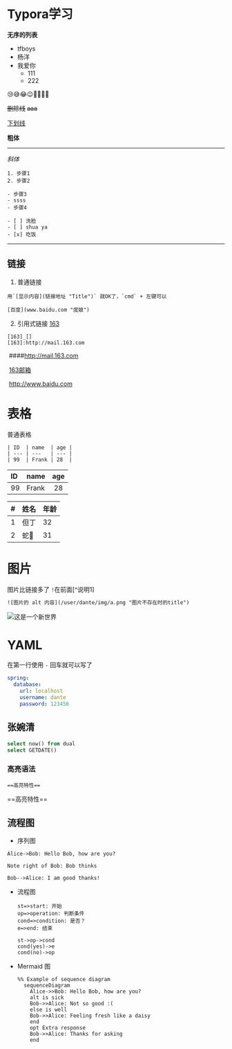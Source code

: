 # Typora学习

**无序的列表**
- tfboys
- 杨洋
- 我爱你
  - 111
  - 222

:cry:😅😂😉🐻🐽🐧🐝

~~删除线~~
~~aaa~~

<u>下划线</u>

**粗体**

---



*斜体*

```
1. 步骤1
2. 步骤2  
```

```
- 步骤3
- ssss
- 步骤4
```


```
- [ ] 洗脸
- [ ] shua ya
- [x] 吃饭
```

---

## 链接 

1. 普通链接
```
用`[显示内容](链接地址 "Title")` 就OK了，`cmd` + 左键可以
```
   	[百度](www.baidu.com "度娘") 
2. 引用式链接
    [163](#mailurl)

```
[163]_[]
[163]:http://mail.163.com
```
​	####<span id="mailurl">http://mail.163.com</span>

​	[163邮箱](mail.163.com)

​	http://www.baidu.com

# 表格

普通表格

```
| ID  | name  | age |
| --- | ---   | --- |
| 99  | Frank | 28  |
```

| ID   | name  | age  |
| :--- | :---- | :--: |
| 99   | Frank |  28  |

| #    | 姓名   | 年龄   |
| ---- | :--- | ---- |
| 1    | 但丁   | 32   |
| 2    | 蛇🐍  | 31   |

# 图片

图片比链接多了 `!`在前面[^说明1]
```html
![图片的 alt 内容](/user/dante/img/a.png "图片不存在时的title")
```

![这是一个新世界](a.png "新世界丢失了")



# YAML

在第一行使用 `-` 回车就可以写了

```yaml
spring: 
  database: 
    url: localhost
    username: dante
    password: 123456
```



## 张婉清

```sql
select now() from dual 
select GETDATE()
```

###  高亮语法

`==高亮特性==` 

==高亮特性==

## 流程图

-  序列图

```sequence
Alice->Bob: Hello Bob, how are you?

Note right of Bob: Bob thinks

Bob-->Alice: I am good thanks!
```

- 流程图

  ```flow
  st=>start: 开始
  op=>operation: 判断条件
  cond=>condition: 是否？
  e=>end: 结束

  st->op->cond
  cond(yes)->e
  cond(no)->op
  ```





- Mermaid 图

  ```mermaid
  %% Example of sequence diagram
    sequenceDiagram
      Alice->>Bob: Hello Bob, how are you?
      alt is sick
      Bob->>Alice: Not so good :(
      else is well
      Bob->>Alice: Feeling fresh like a daisy
      end
      opt Extra response
      Bob->>Alice: Thanks for asking
      end
  ```

  ​